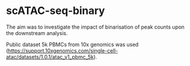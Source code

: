 # scATAC-seq-binary
The aim was to investigate the impact of binarisation of peak counts upon the downstream analysis.

Public dataset 5k PBMCs from 10x genomics was used (https://support.10xgenomics.com/single-cell-atac/datasets/1.0.1/atac_v1_pbmc_5k).
